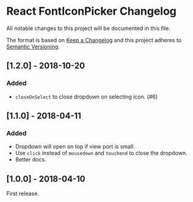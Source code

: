 <!---
 Copyright (c) 2018 Swashata Ghosh <swashata@wpquark.com>

 This software is released under the MIT License.
 https://opensource.org/licenses/MIT
-->

# React FontIconPicker Changelog

All notable changes to this project will be documented in this file.

The format is based on [Keep a Changelog](http://keepachangelog.com/en/1.0.0/)
and this project adheres to [Semantic Versioning](http://semver.org/spec/v2.0.0.html).

## [1.2.0] - 2018-10-20

### Added

*   `closeOnSelect` to close dropdown on selecting icon. (#6)

## [1.1.0] - 2018-04-11

### Added

*   Dropdown will open on top if view port is small.
*   Use `click` instead of `mousedown` and `touchend` to close the dropdown.
*   Better docs.

## [1.0.0] - 2018-04-10

First release.

<!---

## [1.0.0] - YYYY-MM-DD

First release.

### Added

- stuff

### Changed

- stuff
-->
